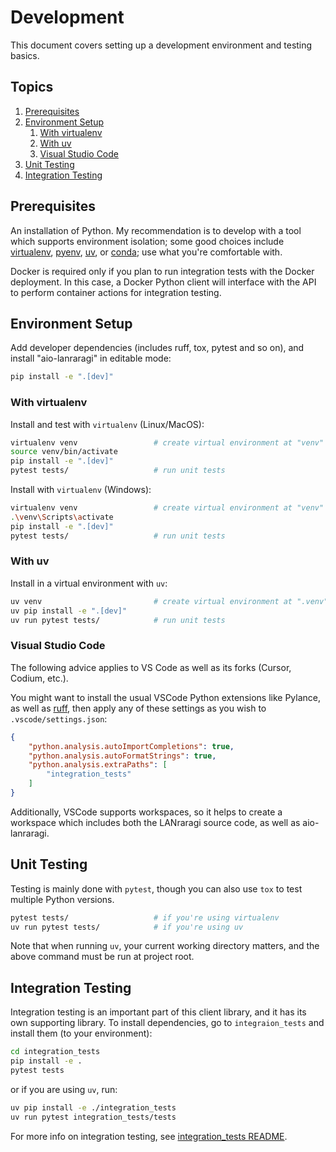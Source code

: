 # Development

This document covers setting up a development environment and testing basics.

## Topics

1. [Prerequisites](#prerequisites)
1. [Environment Setup](#environment-setup)
    1. [With virtualenv](#with-virtualenv)
    1. [With uv](#with-uv)
    1. [Visual Studio Code](#visual-studio-code)
1. [Unit Testing](#unit-testing)
1. [Integration Testing](#integration-testing)

## Prerequisites

An installation of Python. My recommendation is to develop with a tool which supports environment isolation; some good choices include [virtualenv](https://virtualenv.pypa.io/en/latest/), [pyenv](https://github.com/pyenv/pyenv), [uv](https://docs.astral.sh/uv/), or [conda](https://anaconda.org/anaconda/conda); use what you're comfortable with.

Docker is required only if you plan to run integration tests with the Docker deployment. In this case, a Docker Python client will interface with the API to perform container actions for integration testing.

## Environment Setup

Add developer dependencies (includes ruff, tox, pytest and so on), and install "aio-lanraragi" in editable mode:

```sh
pip install -e ".[dev]"
```

### With virtualenv
Install and test with `virtualenv` (Linux/MacOS):
```sh
virtualenv venv                 # create virtual environment at "venv"
source venv/bin/activate
pip install -e ".[dev]"
pytest tests/                   # run unit tests
```

Install with `virtualenv` (Windows):
```sh
virtualenv venv                 # create virtual environment at "venv"
.\venv\Scripts\activate
pip install -e ".[dev]"
pytest tests/                   # run unit tests
```

### With uv
Install in a virtual environment with `uv`:
```sh
uv venv                         # create virtual environment at ".venv"
uv pip install -e ".[dev]"
uv run pytest tests/            # run unit tests
```

### Visual Studio Code
The following advice applies to VS Code as well as its forks (Cursor, Codium, etc.).

You might want to install the usual VSCode Python extensions like Pylance, as well as [ruff](https://docs.astral.sh/ruff/), then apply any of these settings as you wish to `.vscode/settings.json`:

```json
{
    "python.analysis.autoImportCompletions": true,
    "python.analysis.autoFormatStrings": true,
    "python.analysis.extraPaths": [
        "integration_tests"
    ]
}
```

Additionally, VSCode supports workspaces, so it helps to create a workspace which includes both the LANraragi source code, as well as aio-lanraragi.

## Unit Testing

Testing is mainly done with `pytest`, though you can also use `tox` to test multiple Python versions.

```sh
pytest tests/                   # if you're using virtualenv
uv run pytest tests/            # if you're using uv
```

Note that when running `uv`, your current working directory matters, and the above command must be run at project root.

## Integration Testing

Integration testing is an important part of this client library, and it has its own supporting library. To install dependencies, go to `integraion_tests` and install them (to your environment):

```sh
cd integration_tests
pip install -e .
pytest tests
```

or if you are using `uv`, run:

```sh
uv pip install -e ./integration_tests
uv run pytest integration_tests/tests
```

For more info on integration testing, see [integration_tests README](/integration_tests/README.md).
